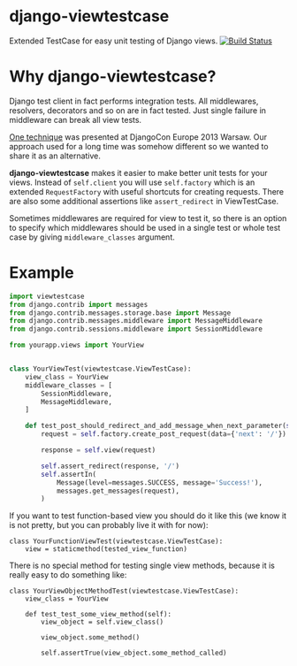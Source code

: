 django-viewtestcase
===================

Extended TestCase for easy unit testing of Django views.
[![Build Status](https://travis-ci.org/sunscrapers/django-viewtestcase.png)](https://travis-ci.org/sunscrapers/django-viewtestcase)

Why django-viewtestcase?
========================
Django test client in fact performs integration tests. All middlewares, resolvers, decorators and so on are in fact
tested. Just single failure in middleware can break all view tests.

[One technique](http://tech.novapost.fr/static/images/slides/djangocon-europe-2013-unit-test-class-based-views.html)
was presented at DjangoCon Europe 2013 Warsaw. Our approach used for a long time was somehow different so we wanted
to share it as an alternative.

**django-viewtestcase** makes it easier to make better unit tests for your views. Instead of `self.client` you will use
`self.factory` which is an extended `RequestFactory` with useful shortcuts for creating requests. There are also some
additional assertions like `assert_redirect` in ViewTestCase.

Sometimes middlewares are required for view to test it, so there is an option to specify which middlewares
should be used in a single test or whole test case by giving `middleware_classes` argument.

Example
=======

```python
import viewtestcase
from django.contrib import messages
from django.contrib.messages.storage.base import Message
from django.contrib.messages.middleware import MessageMiddleware
from django.contrib.sessions.middleware import SessionMiddleware

from yourapp.views import YourView


class YourViewTest(viewtestcase.ViewTestCase):
    view_class = YourView
    middleware_classes = [
        SessionMiddleware,
        MessageMiddleware,
    ]

    def test_post_should_redirect_and_add_message_when_next_parameter(self):
        request = self.factory.create_post_request(data={'next': '/'})

        response = self.view(request)

        self.assert_redirect(response, '/')
        self.assertIn(
            Message(level=messages.SUCCESS, message='Success!'),
            messages.get_messages(request),
        )
```

If you want to test function-based view you should do it like this (we know it is not pretty, but you can probably
live it with for now):
```
class YourFunctionViewTest(viewtestcase.ViewTestCase):
    view = staticmethod(tested_view_function)
```

There is no special method for testing single view methods, because it is really easy to do something like:
```
class YourViewObjectMethodTest(viewtestcase.ViewTestCase):
    view_class = YourView

    def test_test_some_view_method(self):
        view_object = self.view_class()

        view_object.some_method()

        self.assertTrue(view_object.some_method_called)
```